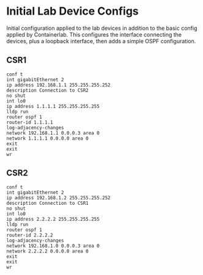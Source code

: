 # Initial Lab Device Configs

Initial configuration applied to the lab devices in addition to the basic config applied by Containerlab. This configures the interface connecting the devices, plus a loopback interface, then adds a simple OSPF configuration.  

## CSR1 
```
conf t
int gigabitEthernet 2
ip address 192.168.1.1 255.255.255.252
description Connection to CSR2
no shut
int lo0 
ip address 1.1.1.1 255.255.255.255 
lldp run
router ospf 1
router-id 1.1.1.1
log-adjacency-changes
network 192.168.1.1 0.0.0.3 area 0
network 1.1.1.1 0.0.0.0 area 0
exit
exit
wr
```

## CSR2 
```
conf t
int gigabitEthernet 2
ip address 192.168.1.2 255.255.255.252
description Connection to CSR1
no shut
int lo0 
ip address 2.2.2.2 255.255.255.255 
lldp run
router ospf 1
router-id 2.2.2.2
log-adjacency-changes
network 192.168.1.0 0.0.0.3 area 0
network 2.2.2.2 0.0.0.0 area 0
exit
exit
wr
```